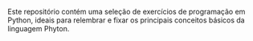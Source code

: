 Este repositório contém uma seleção de exercícios de programação em Python, ideais para relembrar e fixar os principais conceitos básicos da linguagem Phyton.

